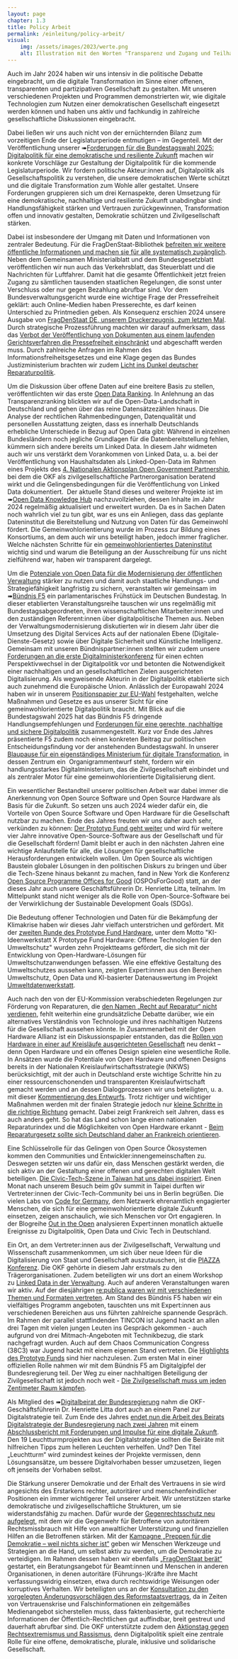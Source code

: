 ```yaml
---
layout: page
chapter: 1.3
title: Policy Arbeit
permalink: /einleitung/policy-arbeit/
visual:
    img: /assets/images/2023/werte.png
    alt: Illustration mit den Worten "Transparenz und Zugang und Teilhabe und digitale Kompeten und öffentliche Kontrolle"
---
```

Auch im Jahr 2024 haben wir uns intensiv in die politische Debatte eingebracht, um die digitale Transformation im Sinne einer offenen, transparenten und partizipativen Gesellschaft zu gestalten. Mit unseren verschiedenen Projekten und Programmen demonstrierten wir, wie digitale Technologien zum Nutzen einer demokratischen Gesellschaft eingesetzt werden können und haben uns aktiv und fachkundig in zahlreiche gesellschaftliche Diskussionen eingebracht.

Dabei ließen wir uns auch nicht von der ernüchternden Bilanz zum vorzeitigen Ende der Legislaturperiode entmutigen – im Gegenteil. Mit der Veröffentlichung unserer ➠[Forderungen für die Bundestagswahl 2025: Digitalpolitik für eine demokratische und resiliente Zukunft](https://okfn.de/blog/2024/12/digitalpolitik-fu%CC%88r-eine-demokratische-und-resiliente-zukunft-forderungen-der-open-knowledge-foundation-deutschland-zur-bundestagswahl-2025/) machen wir konkrete Vorschläge zur Gestaltung der Digitalpolitik für die kommende Legislaturperiode. Wir fordern politische Akteur:innen auf, Digitalpolitik als Gesellschaftspolitik zu verstehen, die unsere demokratischen Werte schützt und die digitale Transformation zum Wohle aller gestaltet. Unsere Forderungen gruppieren sich um drei Kernaspekte, deren Umsetzung für eine demokratische, nachhaltige und resiliente Zukunft unabdingbar sind: Handlungsfähigkeit stärken und Vertrauen zurückgewinnen, Transformation offen und innovativ gestalten, Demokratie schützen und Zivilgesellschaft stärken.

Dabei ist insbesondere der Umgang mit Daten und Informationen von zentraler Bedeutung. Für die FragDenStaat-Bibliothek [befreiten wir weitere öffentliche Informationen und machen sie für alle systematisch zugänglich](https://fragdenstaat.de/artikel/exklusiv/2024/12/verkehrsblatt/). Neben dem Gemeinsamen Ministerialblatt und dem Bundesgesetzblatt veröffentlichen wir nun auch das Verkehrsblatt, das Steuerblatt und die Nachrichten für Luftfahrer. Damit hat die gesamte Öffentlichkeit jetzt freien Zugang zu sämtlichen tausenden staatlichen Regelungen, die sonst unter Verschluss oder nur gegen Bezahlung abrufbar sind. Vor dem Bundesverwaltungsgericht wurde eine wichtige Frage der Pressefreiheit geklärt: auch Online-Medien haben Presserechte, es darf keinen Unterschied zu Printmedien geben. Als Konsequenz erschien 2024 unsere Ausgabe von [FragDenStaat DE, unserem Druckerzeugnis, zum letzten Mal](https://fragdenstaat.de/zeitung/). Durch strategische Prozessführung machten wir darauf aufmerksam, dass das [Verbot der Veröffentlichung von Dokumenten aus einem laufenden Gerichtsverfahren die Pressefreiheit einschränkt](https://fragdenstaat.de/artikel/klagen/2024/10/arne-semsrott-urteil-353d/) und abgeschafft werden muss. Durch zahlreiche Anfragen im Rahmen des Informationsfreiheitsgesetzes und eine Klage gegen das Bundes Justizministerium brachten wir zudem [Licht ins Dunkel deutscher Reparaturpolitik](https://okfn.de/blog/2024/10/licht-ins-dunkel-deutscher-reparaturpolitik/).

Um die Diskussion über offene Daten auf eine breitere Basis zu stellen, veröffentlichten wir das erste [Open Data Ranking](https://opendataranking.de/). In Anlehnung an das Transparenzranking blickten wir auf die Open-Data-Landschaft in Deutschland und gehen über das reine Datensätzezählen hinaus. Die Analyse der rechtlichen Rahmenbedingungen, Datenqualität und personellen Ausstattung zeigten, dass es innerhalb Deutschlands erhebliche Unterschiede in Bezug auf Open Data gibt: Während in einzelnen Bundesländern noch jegliche Grundlagen für die Datenbereitstellung fehlen, kümmern sich andere bereits um Linked Data. In diesem Jahr widmeten auch wir uns verstärkt dem Vorankommen von Linked Data, u. a. bei der Veröffentlichung von Haushaltsdaten als Linked-Open-Data im Rahmen eines Projekts des [4. Nationalen Aktionsplan Open Government Partnership](https://www.open-government-deutschland.de/opengov-de/ogp/aktionsplaene-und-berichte/4-nap/berliner-haushaltsdaten-als-linked-open-data-verpflichtung-berlin--2225466?view=), bei dem die OKF als zivilgesellschaftliche Partnerorganisation beratend wirkt und die Gelingensbedingungen für die Veröffentlichung von Linked Data dokumentiert.  Der aktuelle Stand dieses und weiterer Projekte ist im ➠[Open Data Knowledge Hub](https://opendata.okfn.de/) nachzuvollziehen, dessen Inhalte im Jahr 2024 regelmäßig aktualisiert und erweitert wurden. Da es in Sachen Daten noch wahrlich viel zu tun gibt, war es uns ein Anliegen, dass das geplante Dateninstitut die Bereitstellung und Nutzung von Daten für das Gemeinwohl fördert. Die Gemeinwohlorientierung wurde im Prozess zur Bildung eines Konsortiums, an dem auch wir uns beteiligt haben, jedoch immer fraglicher. Welche nächsten Schritte für ein [gemeinwohlorientiertes Dateninstitut](https://okfn.de/blog/2024/07/das-dateninstitut-kommt.-die-gemeinwohlorientierung-bleibt-fraglich/) wichtig sind und warum die Beteiligung an der Ausschreibung für uns nicht zielführend war, haben wir transparent dargelegt.

Um die [Potenziale von Open Data für die Modernisierung der öffentlichen Verwaltung](https://okfn.de/blog/2024/05/verwaltungsmodernisierung-durch-open-data/) stärker zu nutzen und damit auch staatliche Handlungs- und Strategiefähigkeit langfristig zu sichern, veranstalten wir gemeinsam im ➠[Bündnis F5](https://buendnis-f5.de/) ein parlamentarisches Frühstück im Deutschen Bundestag. In dieser etablierten Veranstaltungsreihe tauschen wir uns regelmäßig mit Bundestagsabgeordneten, ihren wissenschaftlichen Mitarbeiter:innen und den zuständigen Referent:innen über digitalpolitische Themen aus. Neben der Verwaltungsmodernisierung diskutierten wir in diesem Jahr über die Umsetzung des Digital Services Acts auf der nationalen Ebene (Digitale-Dienste-Gesetz) sowie über Digitale Sicherheit und Künstliche Intelligenz. Gemeinsam mit unseren Bündnispartner:innen stellten wir zudem unsere [Forderungen an die erste Digitalministerkonferenz](https://buendnis-f5.de/publikationen/2024-04-18-forderungen-dmk) für einen echten Perspektivwechsel in der Digitalpolitik vor und betonten die Notwendigkeit einer nachhaltigen und an gesellschaftlichen Zielen ausgerichteten Digitalisierung. Als wegweisende Akteurin in der Digitalpolitik etablierte sich auch zunehmend die Europäische Union. Anlässlich der Europawahl 2024 haben wir in unserem [Positionspapier zur EU-Wahl](https://buendnis-f5.de/publikationen/2024-05-21-euforderungspapier) festgehalten, welche Maßnahmen und Gesetze es aus unserer Sicht für eine gemeinwohlorientierte Digitalpolitik braucht. Mit Blick auf die Bundestagswahl 2025 hat das Bündnis F5 dringende Handlungsempfehlungen und [Forderungen für eine gerechte, nachhaltige und sichere Digitalpolitik](https://buendnis-f5.de/publikationen/2024-11-29-forderungen-bundestagswahl25) zusammengestellt. Kurz vor Ende des Jahres präsentierte F5 zudem noch einen konkreten Beitrag zur politischen Entscheidungsfindung vor der anstehenden Bundestagswahl. In unserer [Blaupause für ein eigenständiges Ministerium für digitale Transformation](https://buendnis-f5.de/publikationen/2024-12-18-paper-digitalministerium), in dessen Zentrum ein  Organigrammentwurf steht, fordern wir ein handlungsstarkes Digitalministerium, das die Zivilgesellschaft einbindet und als zentraler Motor für eine gemeinwohlorientierte Digitalisierung dient.

Ein wesentlicher Bestandteil unserer politischen Arbeit war dabei immer die Anerkennung von Open Source Software und Open Source Hardware als Basis für die Zukunft. So setzen uns auch 2024 wieder dafür ein, die Vorteile von Open Source Software und Open Hardware für die Gesellschaft nutzbar zu machen. Ende des Jahres freuten wir uns daher auch sehr, verkünden zu können: [Der Prototyp Fund geht weiter](https://prototypefund.de/der-prototype-fund-geht-weiter-und-wie/) und wird für weitere vier Jahre innovative Open-Source-Software aus der Gesellschaft und für die Gesellschaft fördern! Damit bleibt er auch in den nächsten Jahren eine wichtige Anlaufstelle für alle, die Lösungen für gesellschaftliche Herausforderungen entwickeln wollen. Um Open Source als wichtigen Baustein globaler Lösungen in den politischen Diskurs zu bringen und über die Tech-Szene hinaus bekannt zu machen, fand in New York die Konferenz [Open Source Programme Offices for Good](https://okfn.de/blog/2024/07/globale-anstrengungen-zur-st%C3%A4rkung-von-open-source-ans%C3%A4tzen-eindr%C3%BCcke-von-der-ospo-konferenz-bei-den-vereinten-nationen/) (OSPOsForGood) statt, an der dieses Jahr auch unsere Geschäftsführerin Dr. Henriette Litta, teilnahm. Im Mittelpunkt stand nicht weniger als die Rolle von Open-Source-Software bei der Verwirklichung der Sustainable Development Goals (SDGs).

Die Bedeutung offener Technologien und Daten für die Bekämpfung der Klimakrise haben wir dieses Jahr vielfach unterstrichen und gefördert. Mit der [zweiten Runde des Prototype Fund Hardware](https://hardware.prototypefund.de/), unter dem Motto "KI-Ideenwerkstatt X Prototype Fund Hardware: Offene Technologien für den Umweltschutz" wurden zehn Projektteams gefördert, die sich mit der Entwicklung von Open-Hardware-Lösungen für Umweltschutzanwendungen befassen. Wie eine effektive Gestaltung des Umweltschutzes aussehen kann, zeigten Expert:innen aus den Bereichen Umweltschutz, Open Data und KI-basierter Datenauswertung im Projekt [Umweltdatenwerkstatt](https://okfn.de/blog/2024/03/helfen-ki-modelle-und-offene-daten-dem-umweltschutz/).

Auch nach den von der EU-Kommission verabschiedeten Regelungen zur Förderung von Reparaturen, die [den Namen „Recht auf Reparatur“ nicht verdienen](https://okfn.de/blog/2024/04/eu-parlament-schafft-ein-rechtchen-auf-reparatur/), fehlt weiterhin eine grundsätzliche Debatte darüber, wie ein alternatives Verständnis von Technologie und ihres nachhaltigen Nutzens für die Gesellschaft aussehen könnte. In Zusammenarbeit mit der Open Hardware Allianz ist ein Diskussionspapier entstanden, das die [Rollen von Hardware in einer auf Kreisläufe ausgerichteten Gesellschaft](https://open-hardware-allianz.de/assets/files/OHA_Open-Hardware_Circularity.pdf) neu denkt – denn Open Hardware und ein offenes Design spielen eine wesentliche Rolle. In Ansätzen wurde die Potentiale von Open Hardware und offenen Designs bereits in der Nationalen Kreislaufwirtschaftsstrategie (NKWS) berücksichtigt, mit der auch in Deutschland erste wichtige Schritte hin zu einer ressourcenschonenden und transparenten Kreislaufwirtschaft gemacht werden und an dessen Dialogprozessen wir uns beteiligten, u. a. mit dieser [Kommentierung des Entwurfs](https://okfn.de/blog/2024/06/zum-entwurf-der-nkws-ambitioniert-bleiben/). Trotz richtiger und wichtiger Maßnahmen werden mit der finalen Strategie jedoch nur [kleine Schritte in die richtige Richtung](https://okfn.de/blog/2024/12/open-source-als-methode-f%C3%BCr-langlebige-produkte/) gemacht. Dabei zeigt Frankreich seit Jahren, dass es auch anders geht. So hat das Land schon lange einen nationalen Reparaturindex und die Möglichkeiten von Open Hardware erkannt - [Beim Reparaturgesetz sollte sich Deutschland daher an Frankreich orientieren](https://okfn.de/blog/2024/02/nach-eu-einigung-beim-reparaturgesetz-sollte-de-sich-an-frankreich-orientieren/).

Eine Schlüsselrolle für das Gelingen von Open Source Ökosystemen kommen den Communities und Entwickler:innengemeinschaften zu. Deswegen setzten wir uns dafür ein, dass Menschen gestärkt werden, die sich aktiv an der Gestaltung einer offenen und gerechten digitalen Welt beteiligen. [Die Civic-Tech-Szene in Taiwan hat uns dabei inspiriert](https://okfn.de/blog/2024/06/von-taipei-nach-berlin-wie-civic-tech-in-taiwan-zur-digitalen-demokratie-inspiriert/). Einen Monat nach unserem Besuch beim g0v summit in Taipei durften wir Vertreter:innen der Civic-Tech-Community bei uns in Berlin begrüßen. Die vielen Labs von [Code for Germany](https://codefor.de/), dem Netzwerk ehrenamtlich engagierter Menschen, die sich für eine gemeinwohlorientierte digitale Zukunft einsetzen, zeigen anschaulich, wie sich Menschen vor Ort engagieren. In der Blogreihe [Out in the Open](https://www.codefor.de/blog/) analysieren Expert:innen monatlich aktuelle Ereignisse zu Digitalpolitik, Open Data und Civic Tech in Deutschland.

Ein Ort, an dem Vertreter:innen aus der Zivilgesellschaft, Verwaltung und Wissenschaft zusammenkommen, um sich über neue Ideen für die Digitalisierung von Staat und Gesellschaft auszutauschen, ist die [PIAZZA Konferenz](https://piazza-konferenz.de/). Die OKF gehörte in diesem Jahr erstmals zu den Trägerorganisationen. Zudem beteiligten wir uns dort an einem Workshop zu [Linked Data in der Verwaltung](https://piazza-konferenz.de/2024/12/17/linked-open-data-vernetzte-verwaltung/). Auch auf anderen Veranstaltungen waren wir aktiv. Auf der diesjährigen [re:publica waren wir mit verschiedenen Themen und Formaten vertreten](https://okfn.de/blog/2024/07/das-war-die-republica-2024-unser-recap/). Am Stand des Bündnis F5 haben wir ein vielfältiges Programm angeboten, tauschten uns mit Expert:innen aus verschiedenen Bereichen aus uns führten zahlreiche spannende Gespräch. Im Rahmen der parallel stattfindenden TINCON ist Jugend hackt an allen drei Tagen mit vielen jungen Leuten ins Gespräch gekommen - auch aufgrund von drei Mitmach-Angeboten mit Technikbezug, die stark nachgefragt wurden. Auch auf dem Chaos Communication Congress (38C3) war Jugend hackt mit einem eigenen Stand vertreten. Die [Highlights des Prototyp Funds](https://prototypefund.de/das-war-der-38c3/) sind hier nachzulesen. Zum ersten Mal in einer offiziellen Rolle nahmen wir mit dem Bündnis F5 am Digitalgipfel der Bundesregierung teil. Der Weg zu einer nachhaltigen Beteiligung der Zivilgesellschaft ist jedoch noch weit - [Die Zivilgesellschaft muss um jeden Zentimeter Raum kämpfen](https://okfn.de/blog/2024/10/b%C3%BCndnis-f5-beim-digital-gipfel-die-zivilgesellschaft-muss-um-jeden-zentimeter-raum-k%C3%A4mpfen/).

Als Mitglied des ➠[Digitalbeirat der Bundesregierung](https://www.digitalstrategie-deutschland.de/beirat/) nahm die OKF-Geschäftsführerin Dr. Henriette Litta dort auch an einem Panel zur Digitalstrategie teil. Zum Ende des Jahres [endet nun die Arbeit des Beirats Digitalstrategie der Bundesregierung nach zwei Jahren](https://okfn.de/blog/2024/12/unruhe-als-strukturprinzip-die-arbeit-im-beirat-digitalstrategie-der-bundesregierung-geht-zu-ende/) mit einem [Abschlussbericht mit Forderungen und Impulse für eine digitale Zukunft](https://assets.ctfassets.net/9c7pvpzo3zm6/sjyUfDSgiwXIGTtuBwNOT/d64522380df182a383fbb3408cf8711e/241211_digitalstrategie_lessonslearned_bf.pdf). Den 19 Leuchtturmprojekten aus der Digitalstrategie sollten die Beiräte mit hilfreichen Tipps zum helleren Leuchten verhelfen. Und? Den Titel „Leuchtturm“ wird zumindest keines der Projekte vermissen, denn Lösungsansätze, um bessere Digitalvorhaben besser umzusetzen, liegen oft jenseits der Vorhaben selbst.

Die Stärkung unserer Demokratie und der Erhalt des Vertrauens in sie wird angesichts des Erstarkens rechter, autoritärer und menschenfeindlicher Positionen ein immer wichtigerer Teil unserer Arbeit. Wir unterstützen starke demokratische und zivilgesellschaftliche Strukturen, um sie widerstandsfähig zu machen. Dafür wurde der [Gegenrechtsschutz neu aufgelegt](https://fragdenstaat.de/artikel/kampagne/2024/08/der-gegenrechtsschutz-ist-tot-es-lebe-der-gegenrechtsschutz/), mit dem wir die Gegenwehr für Betroffene von autoritärem Rechtsmissbrauch mit Hilfe von anwaltlicher Unterstützung und finanziellen Hilfen an die Betroffenen stärken. Mit der [Kampagne „Preppen für die Demokratie – weil nichts sicher ist“](https://fragdenstaat.de/aktionen/prepping/) geben wir Menschen Werkzeuge und Strategien an die Hand, um selbst aktiv zu werden, um die Demokratie zu verteidigen. Im Rahmen dessen haben wir ebenfalls [„FragDenStaat berät“](https://fragdenstaat.de/kontakt/beratung/) gestartet, ein Beratungsangebot für Beamt:innen und Menschen in anderen Organisationen, in denen autoritäre (Führungs-)Kräfte ihre Macht verfassungswidrig einsetzen, etwa durch rechtswidrige Weisungen oder korruptives Verhalten. Wir beteiligten uns an der [Konsultation zu den vorgelegten Änderungsvorschlägen des Reformstaatsvertrags](https://okfn.de/publikationen/2024-okf_stellungnahme_rundfunk/), da in Zeiten von Vertrauenskrise und Falschinformationen ein zeitgemäßes Medienangebot sicherstellen muss, dass faktenbasierte, gut recherchierte Informationen der Öffentlich-Rechtlichen gut auffindbar, breit gestreut und dauerhaft abrufbar sind. Die OKF unterstützte zudem den [Aktionstag gegen Rechtsextremismus und Rassismus](https://okfn.de/blog/2024/02/okf-und-b%C3%BCndnis-f5-unterst%C3%BCtzen-aktionstag-gegen-rechtsextremismus-und-rassismus/), denn Digitalpolitik spielt eine zentrale Rolle für eine offene, demokratische, plurale, inklusive und solidarische Gesellschaft.
